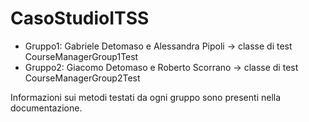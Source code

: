 # CasoStudioITSS
- Gruppo1: Gabriele Detomaso e Alessandra Pipoli -> classe di test CourseManagerGroup1Test
- Gruppo2: Giacomo Detomaso e Roberto Scorrano -> classe di test CourseManagerGroup2Test

Informazioni sui metodi testati da ogni gruppo sono presenti nella documentazione.

